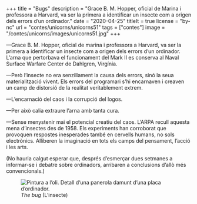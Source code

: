 +++
title = "Bugs"
description = "Grace B. M. Hopper, oficial de Marina i professora a Harvard, va ser la primera a identificar un insecte com a origen dels errors d’un ordinador."
date = "2020-04-25"
titleIt = true
license = "by-nc"
url = "contes/unicorns/unicorns51"
tags = ["contes"]
image = "/contes/unicorns/images/unicorns51.jpg"
+++

—Grace B. M. Hopper, oficial de marina i professora a Harvard, va ser la primera a identificar un insecte com a origen dels errors d’un ordinador. L’arna que pertorbava el funcionament del Mark II es conserva al Naval Surface Warfare Center de Dahlgren, Virgínia.

—Però l’insecte no era senzillament la causa dels errors, sinó la seua materialització vivent. Els errors del programari s’hi encarnaven i creaven un camp de distorsió de la realitat veritablement extrem.

—L’encarnació del caos i la corrupció del logos.

—Per això calia extraure l’arna amb tanta cura.

—Sense menystenir mai el potencial creatiu del caos. L’ARPA recull aquesta mena d’insectes des de 1958. Els experiments han corroborat que provoquen respostes inesperades també en cervells humans, no sols electrònics. Alliberen la imaginació en tots els camps del pensament, l’acció i les arts.

(No hauria calgut esperar que, després d’esmerçar dues setmanes a informar-se i debatre sobre ordinadors, arribaren a conclusions d’allò més convencionals.)

<figure class="illustration"><img src="/contes/unicorns/images/unicorns51.jpg" alt="Pintura a l’oli. Detall d‘una panerola damunt d’una placa d’ordinador."><figcaption><em>The bug</em> (L’insecte)</figcaption></figure>

